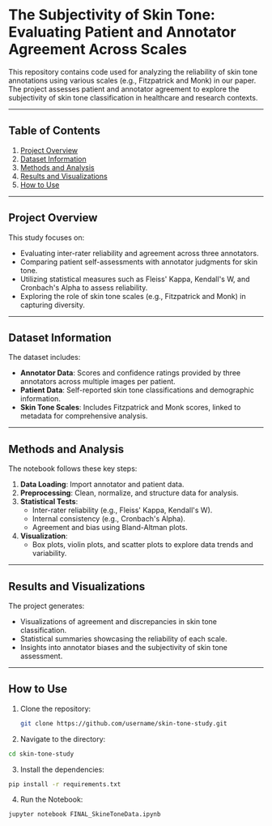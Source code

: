 # The Subjectivity of Skin Tone: Evaluating Patient and Annotator Agreement Across Scales

This repository contains code used for analyzing the reliability of skin tone annotations using various scales (e.g., Fitzpatrick and Monk) in our paper. The project assesses patient and annotator agreement to explore the subjectivity of skin tone classification in healthcare and research contexts.

---

## Table of Contents

1. [Project Overview](#project-overview)
2. [Dataset Information](#dataset-information)
3. [Methods and Analysis](#methods-and-analysis)
4. [Results and Visualizations](#results-and-visualizations)
5. [How to Use](#how-to-use)

---

## Project Overview

This study focuses on:
- Evaluating inter-rater reliability and agreement across three annotators.
- Comparing patient self-assessments with annotator judgments for skin tone.
- Utilizing statistical measures such as Fleiss' Kappa, Kendall's W, and Cronbach's Alpha to assess reliability.
- Exploring the role of skin tone scales (e.g., Fitzpatrick and Monk) in capturing diversity.

---

## Dataset Information

The dataset includes:
- **Annotator Data**: Scores and confidence ratings provided by three annotators across multiple images per patient.
- **Patient Data**: Self-reported skin tone classifications and demographic information.
- **Skin Tone Scales**: Includes Fitzpatrick and Monk scores, linked to metadata for comprehensive analysis.

---

## Methods and Analysis

The notebook follows these key steps:
1. **Data Loading**: Import annotator and patient data.
2. **Preprocessing**: Clean, normalize, and structure data for analysis.
3. **Statistical Tests**:
    - Inter-rater reliability (e.g., Fleiss' Kappa, Kendall's W).
    - Internal consistency (e.g., Cronbach's Alpha).
    - Agreement and bias using Bland-Altman plots.
4. **Visualization**:
    - Box plots, violin plots, and scatter plots to explore data trends and variability.

---

## Results and Visualizations

The project generates:
- Visualizations of agreement and discrepancies in skin tone classification.
- Statistical summaries showcasing the reliability of each scale.
- Insights into annotator biases and the subjectivity of skin tone assessment.

---

## How to Use

1. Clone the repository:
   ```bash
   git clone https://github.com/username/skin-tone-study.git
   ```

2. Navigate to the directory: 
  ```bash
  cd skin-tone-study
  ```

3. Install the dependencies: 
  ```bash
  pip install -r requirements.txt
  ```

4. Run the Notebook: 
  ```bash
  jupyter notebook FINAL_SkineToneData.ipynb
  ```